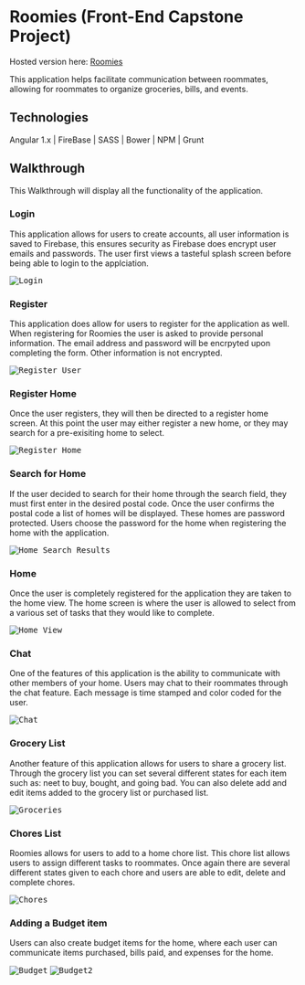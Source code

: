 # Roomies (Front-End Capstone Project)

Hosted version here: [Roomies](https://roomies-39f08.firebaseapp.com/#/)

This application helps facilitate communication between roommates, allowing for roommates to organize groceries, bills, and events. 

## Technologies 

Angular 1.x | FireBase | SASS | Bower | NPM | Grunt 

## Walkthrough

This Walkthrough will display all the functionality of the application. 

### Login

This application allows for users to create accounts, all user information is saved to Firebase, this ensures security as Firebase does encrypt user emails and passwords. The user first views a tasteful splash screen before being able to login to the applciation. 

<kbd>![Login](images/roomies-walkthrough/loginScreen.png)</kbd>

### Register

This application does allow for users to register for the application as well. When registering for Roomies the user is asked to provide personal information. The email address and password will be encrpyted upon completing the form. Other information is not encrypted. 

<kbd>![Register User](images/roomies-walkthrough/registerUser.png)</kbd>

### Register Home 

Once the user registers, they will then be directed to a register home screen. At this point the user may either register a new home, or they may search for a pre-exisiting home to select.

<kbd>![Register Home](images/roomies-walkthrough/registerHome.png)</kbd>

### Search for Home 

If the user decided to search for their home through the search field, they must first enter in the desired postal code. Once the user confirms the postal code a list of homes will be displayed. These homes are password protected. Users choose the password for the home when registering the home with the application.

<kbd>![Home Search Results](images/roomies-walkthrough/homeSearchResults.png)</kbd>

### Home

Once the user is completely registered for the application they are taken to the home view. The home screen is where the user is allowed to select from a various set of tasks that they would like to complete. 

 <kbd>![Home View](images/roomies-walkthrough/homeView.png)</kbd>

 ### Chat

 One of the features of this application is the ability to communicate with other members of your home. Users may chat to their roommates through the chat feature. Each message is time stamped and color coded for the user.

 <kbd>![Chat](images/roomies-walkthrough/chatFeature.png)</kbd>

 ### Grocery List

 Another feature of this application allows for users to share a grocery list. Through the grocery list you can set several different states for each item such as: neet to buy, bought, and going bad. You can also delete add and edit items added to the grocery list or purchased list. 

  <kbd>![Groceries](images/roomies-walkthrough/groceries.png)</kbd>

 ### Chores List

 Roomies allows for users to add to a home chore list. This chore list allows users to assign different tasks to roommates. Once again there are several different states given to each chore and users are able to edit, delete and complete chores.

  <kbd>![Chores](images/roomies-walkthrough/chores.png)</kbd>

  ### Adding a Budget item

   Users can also create budget items for the home, where each user can communicate items purchased, bills paid, and expenses for the home.

  <kbd>![Budget](images/roomies-walkthrough/budget.png)</kbd>
  <kbd>![Budget2](images/roomies-walkthrough/budget2.png)</kbd>






